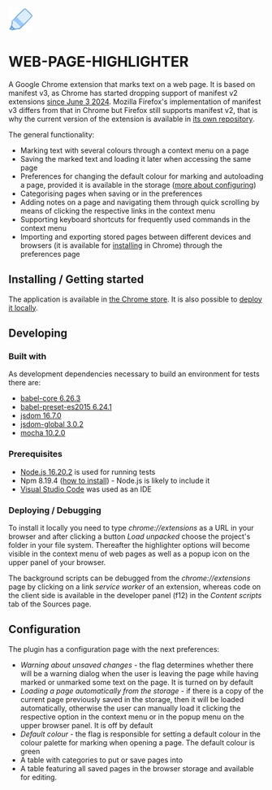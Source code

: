 ![alt text](https://github.com/Jahn08/WEB-PAGE-HIGHLIGHTER/blob/master/icons/highlighter48.png)

# WEB-PAGE-HIGHLIGHTER

A Google Chrome extension that marks text on a web page. It is based on manifest v3, as Chrome has started dropping support of manifest v2 extensions [since June 3 2024](https://developer.chrome.com/docs/extensions/develop/migrate/mv2-deprecation-timeline). Mozilla Firefox's implementation of manifest v3 differs from that in Chrome but Firefox still supports manifest v2, that is why the current version of the extension is available in [its own repository](https://github.com/Jahn08/WEB-PAGE-HIGHLIGHTER-MANIFEST2).

The general functionality:
* Marking text with several colours through a context menu on a page
* Saving the marked text and loading it later when accessing the same page
* Preferences for changing the default colour for marking and autoloading a page, provided it is available in the storage ([more about configuring](#headConfiguration))
* Categorising pages when saving or in the preferences
* Adding notes on a page and navigating them through quick scrolling by means of clicking the respective links in the context menu
* Supporting keyboard shortcuts for frequently used commands in the context menu
* Importing and exporting stored pages between different devices and browsers (it is available for [installing](#headInstalling) in Chrome) through the preferences page

## <a name="headInstalling"></a>Installing / Getting started

The application is available in [the Chrome store](https://chrome.google.com/webstore/detail/highbrighter/gccbpihjfohfiipkoclimdkkeinadega). It is also possible to [deploy it locally](#headDeploying).

## Developing

### Built with

As development dependencies necessary to build an environment for tests there are:

* [babel-core 6.26.3](https://www.npmjs.com/package/babel-core/v/6.26.3)
* [babel-preset-es2015 6.24.1](https://www.npmjs.com/package/babel-preset-es2015/v/6.24.1)
* [jsdom 16.7.0](https://www.npmjs.com/package/jsdom/v/16.7.0)
* [jsdom-global 3.0.2](https://www.npmjs.com/package/jsdom-global/v/3.0.2)
* [mocha 10.2.0](https://www.npmjs.com/package/mocha/v/10.2.0)

### Prerequisites

* [Node.js 16.20.2](https://nodejs.org/download/release/latest-v16.x/) is used for running tests
* Npm 8.19.4 ([how to install](https://www.npmjs.com/get-npm)) - Node.js is likely to include it  
* [Visual Studio Code](https://code.visualstudio.com/) was used as an IDE

### <a name="headDeploying"></a>Deploying / Debugging

To install it locally you need to type *chrome://extensions* as a URL in your browser and after clicking a button *Load unpacked* choose the project's folder in your file system. Thereafter the highlighter options will become visible in the context menu of web pages as well as a popup icon on the upper panel of your browser.

The background scripts can be debugged from the *chrome://extensions* page by clicking on a link *service worker* of an extension, whereas code on the client side is available in the developer panel (f12) in the *Content scripts* tab of the Sources page.

## <a name="headConfiguration"></a>Configuration

The plugin has a configuration page with the next preferences:
* *Warning about unsaved changes* - the flag determines whether there will be a warning dialog when the user is leaving the page while having marked or unmarked some text on the page. It is turned on by default
* *Loading a page automatically from the storage* - if there is a copy of the current page previously saved in the storage, then it will be loaded automatically, otherwise the user can manually load it clicking the respective option in the context menu or in the popup menu on the upper browser panel. It is off by default
* *Default colour* - the flag is responsible for setting a default colour in the colour palette for marking when opening a page. The default colour is green
* A table with categories to put or save pages into
* A table featuring all saved pages in the browser storage and available for editing.

